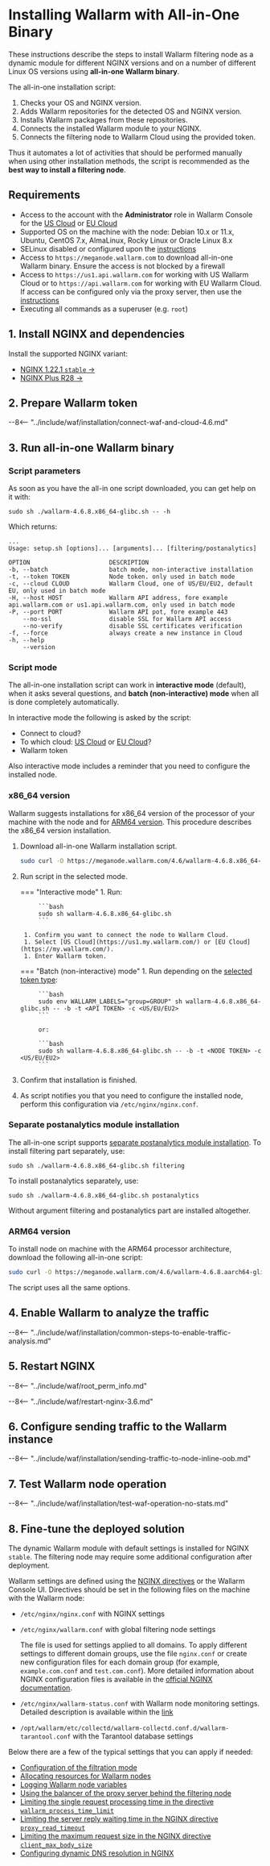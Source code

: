 [img-wl-console-users]:             ../../images/check-user-no-2fa.png
[wallarm-status-instr]:             ../../admin-en/configure-statistics-service.md
[memory-instr]:                     ../../admin-en/configuration-guides/allocate-resources-for-node.md
[waf-directives-instr]:             ../../admin-en/configure-parameters-en.md
[ptrav-attack-docs]:                ../../attacks-vulns-list.md#path-traversal
[attacks-in-ui-image]:           ../../images/admin-guides/test-attacks-quickstart.png
[waf-mode-instr]:                   ../../admin-en/configure-wallarm-mode.md
[logging-instr]:                    ../../admin-en/configure-logging.md
[proxy-balancer-instr]:             ../../admin-en/using-proxy-or-balancer-en.md
[process-time-limit-instr]:         ../../admin-en/configure-parameters-en.md#wallarm_process_time_limit
[configure-selinux-instr]:          ../../admin-en/configure-selinux.md
[configure-proxy-balancer-instr]:   ../../admin-en/configuration-guides/access-to-wallarm-api-via-proxy.md
[update-instr]:                     ../../updating-migrating/nginx-modules.md
[install-postanalytics-docs]:        ../../../admin-en/installation-postanalytics-en/
[dynamic-dns-resolution-nginx]:     ../../admin-en/configure-dynamic-dns-resolution-nginx.md
[waf-mode-recommendations]:          ../../about-wallarm/deployment-best-practices.md#follow-recommended-onboarding-steps
[ip-lists-docs]:                    ../../user-guides/ip-lists/overview.md
[versioning-policy]:                ../../updating-migrating/versioning-policy.md#version-list
[install-postanalytics-instr]:      ../../admin-en/installation-postanalytics-en.md
[waf-installation-instr-latest]:     /installation/nginx/dynamic-module/
[img-node-with-several-instances]:  ../../images/user-guides/nodes/wallarm-node-with-two-instances.png
[img-create-wallarm-node]:      ../../images/user-guides/nodes/create-cloud-node.png
[nginx-custom]:                 ../../faq/nginx-compatibility.md#is-wallarm-filtering-node-compatible-with-the-custom-build-of-nginx
[node-token]:                       ../../quickstart.md#deploy-the-wallarm-filtering-node
[api-token]:                        ../../user-guides/settings/api-tokens.md
[platform]:                         ../../admin-en/supported-platforms.md
[oob-docs]:                         ../oob/overview.md
[oob-advantages-limitations]:       ../oob/overview.md#advantages-and-limitations
[web-server-mirroring-examples]:    ../oob/web-server-mirroring/overview.md#examples-of-web-server-configuration-for-traffic-mirroring

# Installing Wallarm with All-in-One Binary

These instructions describe the steps to install Wallarm filtering node as a dynamic module for different NGINX versions and on a number of different Linux OS versions using **all-in-one Wallarm binary**.

The all-in-one installation script:

1. Checks your OS and NGINX version.
1. Adds Wallarm repositories for the detected OS and NGINX version.
1. Installs Wallarm packages from these repositories.
1. Connects the installed Wallarm module to your NGINX.
1. Connects the filtering node to Wallarm Cloud using the provided token.

Thus it automates a lot of activities that should be performed manually when using other installation methods, the script is recommended as the **best way to install a filtering node**.

## Requirements

* Access to the account with the **Administrator** role in Wallarm Console for the [US Cloud](https://us1.my.wallarm.com/) or [EU Cloud](https://my.wallarm.com/)
* Supported OS on the machine with the node: Debian 10.x or 11.x, Ubuntu, CentOS 7.x, AlmaLinux, Rocky Linux or Oracle Linux 8.x
* SELinux disabled or configured upon the [instructions](../../admin-en/configure-selinux.md)
* Access to `https://meganode.wallarm.com` to download all-in-one Wallarm binary. Ensure the access is not blocked by a firewall
* Access to `https://us1.api.wallarm.com` for working with US Wallarm Cloud or to `https://api.wallarm.com` for working with EU Wallarm Cloud. If access can be configured only via the proxy server, then use the [instructions][configure-proxy-balancer-instr]
* Executing all commands as a superuser (e.g. `root`)

## 1. Install NGINX and dependencies

Install the supported NGINX variant:

* [NGINX 1.22.1 `stable` →](dynamic-module.md#1-install-nginx-stable-and-dependencies)
* [NGINX Plus R28 →](../nginx-plus.md#1-install-nginx-plus-and-dependencies)

## 2. Prepare Wallarm token

--8<-- "../include/waf/installation/connect-waf-and-cloud-4.6.md"

## 3. Run all-in-one Wallarm binary

### Script parameters

As soon as you have the all-in one script downloaded, you can get help on it with:

```
sudo sh ./wallarm-4.6.8.x86_64-glibc.sh -- -h
```

Which returns:

```
...
Usage: setup.sh [options]... [arguments]... [filtering/postanalytics]

OPTION                      DESCRIPTION
-b, --batch                 batch mode, non-interactive installation
-t, --token TOKEN           Node token. only used in batch mode
-c, --cloud CLOUD           Wallarm Cloud, one of US/EU/EU2, default EU, only used in batch mode
-H, --host HOST             Wallarm API address, fore example api.wallarm.com or us1.api.wallarm.com, only used in batch mode
-P, --port PORT             Wallarm API pot, fore example 443
    --no-ssl                disable SSL for Wallarm API access
    --no-verify             disable SSL certificates verification
-f, --force                 always create a new instance in Cloud
-h, --help
    --version
```

### Script mode

The all-in-one installation script can work in **interactive mode** (default), when it asks several questions, and **batch (non-interactive) mode** when all is done completely automatically.

In interactive mode the following is asked by the script:

* Connect to cloud?
* To which cloud: [US Cloud](https://us1.my.wallarm.com/) or [EU Cloud](https://my.wallarm.com/)?
* Wallarm token

Also interactive mode includes a reminder that you need to configure the installed node.

### x86_64 version

Wallarm suggests installations for x86_64 version of the processor of your machine with the node and for [ARM64 version](#arm64-version). This procedure describes the x86_64 version installation.

1. Download all-in-one Wallarm installation script.

    ```bash
    sudo curl -O https://meganode.wallarm.com/4.6/wallarm-4.6.8.x86_64-glibc.sh
    ```

1. Run script in the selected mode.

    === "Interactive mode"
        1. Run:

            ```bash
            sudo sh wallarm-4.6.8.x86_64-glibc.sh
            ```

        1. Confirm you want to connect the node to Wallarm Cloud.
        1. Select [US Cloud](https://us1.my.wallarm.com/) or [EU Cloud](https://my.wallarm.com/).
        1. Enter Wallarm token.

    === "Batch (non-interactive) mode"
        1. Run depending on the [selected token type](../../user-guides/nodes/nodes.md#connecting-new-node-to-wallarm-cloud):

            ```bash
            sudo env WALLARM_LABELS="group=GROUP" sh wallarm-4.6.8.x86_64-glibc.sh -- -b -t <API TOKEN> -c <US/EU/EU2>
            ```

            or:

            ```bash
            sudo sh wallarm-4.6.8.x86_64-glibc.sh -- -b -t <NODE TOKEN> -с <US/EU/EU2>
            ```

1. Confirm that installation is finished.
1. As script notifies you that you need to configure the installed node, perform this configuration via `/etc/nginx/nginx.conf`.

### Separate postanalytics module installation

The all-in-one script supports [separate postanalytics module installation](../../admin-en/installation-postanalytics-en.md). To install filtering part separately, use:

```
sudo sh ./wallarm-4.6.8.x86_64-glibc.sh filtering
```

To install postanalytics separately, use:

```
sudo sh ./wallarm-4.6.8.x86_64-glibc.sh postanalytics
```

Without argument filtering and postanalytics part are installed altogether.

### ARM64 version

To install node on machine with the ARM64 processor architecture, download the following all-in-one script:

```bash
sudo curl -O https://meganode.wallarm.com/4.6/wallarm-4.6.8.aarch64-glibc.sh
```

The script uses all the same options.

## 4. Enable Wallarm to analyze the traffic

--8<-- "../include/waf/installation/common-steps-to-enable-traffic-analysis.md"

## 5. Restart NGINX

--8<-- "../include/waf/root_perm_info.md"

--8<-- "../include/waf/restart-nginx-3.6.md"

## 6. Configure sending traffic to the Wallarm instance

--8<-- "../include/waf/installation/sending-traffic-to-node-inline-oob.md"

## 7. Test Wallarm node operation

--8<-- "../include/waf/installation/test-waf-operation-no-stats.md"

## 8. Fine-tune the deployed solution

The dynamic Wallarm module with default settings is installed for NGINX `stable`. The filtering node may require some additional configuration after deployment.

Wallarm settings are defined using the [NGINX directives](../../admin-en/configure-parameters-en.md) or the Wallarm Console UI. Directives should be set in the following files on the machine with the Wallarm node:

* `/etc/nginx/nginx.conf` with NGINX settings
* `/etc/nginx/wallarm.conf` with global filtering node settings

    The file is used for settings applied to all domains. To apply different settings to different domain groups, use the file `nginx.conf` or create new configuration files for each domain group (for example, `example.com.conf` and `test.com.conf`). More detailed information about NGINX configuration files is available in the [official NGINX documentation](https://nginx.org/en/docs/beginners_guide.html).
* `/etc/nginx/wallarm-status.conf` with Wallarm node monitoring settings. Detailed description is available within the [link][wallarm-status-instr]
* `/opt/wallarm/etc/collectd/wallarm-collectd.conf.d/wallarm-tarantool.conf` with the Tarantool database settings

Below there are a few of the typical settings that you can apply if needed:

* [Configuration of the filtration mode][waf-mode-instr]
* [Allocating resources for Wallarm nodes][memory-instr]
* [Logging Wallarm node variables][logging-instr]
* [Using the balancer of the proxy server behind the filtering node][proxy-balancer-instr]
* [Limiting the single request processing time in the directive `wallarm_process_time_limit`][process-time-limit-instr]
* [Limiting the server reply waiting time in the NGINX directive `proxy_read_timeout`](https://nginx.org/en/docs/http/ngx_http_proxy_module.html#proxy_read_timeout)
* [Limiting the maximum request size in the NGINX directive `client_max_body_size`](https://nginx.org/en/docs/http/ngx_http_core_module.html#client_max_body_size)
* [Configuring dynamic DNS resolution in NGINX][dynamic-dns-resolution-nginx]
